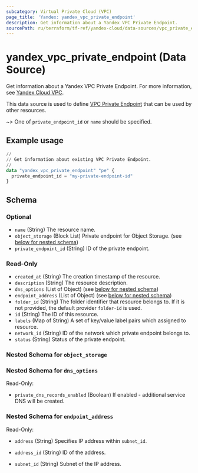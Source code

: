 ```yaml
---
subcategory: Virtual Private Cloud (VPC)
page_title: 'Yandex: yandex_vpc_private_endpoint'
description: Get information about a Yandex VPC Private Endpoint.
sourcePath: ru/terraform/tf-ref/yandex-cloud/data-sources/vpc_private_endpoint.md
---
```


# yandex_vpc_private_endpoint (Data Source)

Get information about a Yandex VPC Private Endpoint. For more information, see [Yandex Cloud VPC](https://yandex.cloud/docs/vpc/concepts/index).

This data source is used to define [VPC Private Endpoint](https://yandex.cloud/docs/vpc/concepts/private-endpoint) that can be used by other resources.

~> One of `private_endpoint_id` or `name` should be specified.

## Example usage

```terraform
//
// Get information about existing VPC Private Endpoint.
//
data "yandex_vpc_private_endpoint" "pe" {
  private_endpoint_id = "my-private-endpoint-id"
}
```

<!-- schema generated by tfplugindocs -->
## Schema

### Optional

- `name` (String) The resource name.
- `object_storage` (Block List) Private endpoint for Object Storage. (see [below for nested schema](#nestedblock--object_storage))
- `private_endpoint_id` (String) ID of the private endpoint.

### Read-Only

- `created_at` (String) The creation timestamp of the resource.
- `description` (String) The resource description.
- `dns_options` (List of Object) (see [below for nested schema](#nestedatt--dns_options))
- `endpoint_address` (List of Object) (see [below for nested schema](#nestedatt--endpoint_address))
- `folder_id` (String) The folder identifier that resource belongs to. If it is not provided, the default provider `folder-id` is used.
- `id` (String) The ID of this resource.
- `labels` (Map of String) A set of key/value label pairs which assigned to resource.
- `network_id` (String) ID of the network which private endpoint belongs to.
- `status` (String) Status of the private endpoint.

<a id="nestedblock--object_storage"></a>
### Nested Schema for `object_storage`


<a id="nestedatt--dns_options"></a>
### Nested Schema for `dns_options`

Read-Only:

- `private_dns_records_enabled` (Boolean) If enabled - additional service DNS will be created.



<a id="nestedatt--endpoint_address"></a>
### Nested Schema for `endpoint_address`

Read-Only:

- `address` (String) Specifies IP address within `subnet_id`.

- `address_id` (String) ID of the address.

- `subnet_id` (String) Subnet of the IP address.

